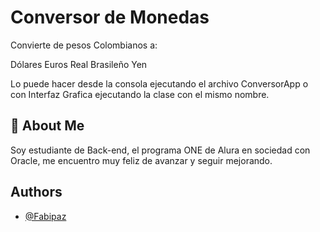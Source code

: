 
# Conversor de Monedas

Convierte de pesos Colombianos a:

Dólares 
Euros
Real Brasileño
Yen

Lo puede hacer desde la consola ejecutando el archivo ConversorApp o con Interfaz Grafica ejecutando la clase con el mismo nombre.


## 🚀 About Me
Soy estudiante de Back-end, el programa ONE de Alura en sociedad con Oracle, me encuentro muy feliz de avanzar y seguir mejorando.


## Authors

- [@Fabipaz](https://github.com/Fabipaz)

